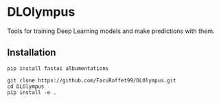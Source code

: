 # DLOlympus
Tools for training Deep Learning models and make predictions with them.

## Installation
```
pip install fastai albumentations

git clone https://github.com/FacuRoffet99/DLOlympus.git
cd DLOlympus
pip install -e .
```
